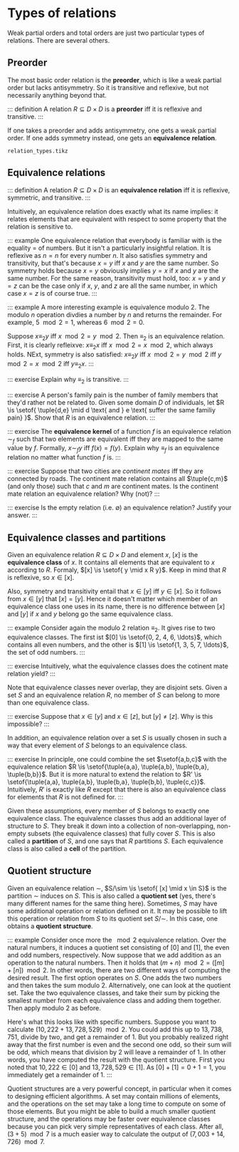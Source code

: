 # Types of relations

Weak partial orders and total orders are just two particular types of relations.
There are several others.

## Preorder

The most basic order relation is the **preorder**, which is like a weak partial order but lacks antisymmetry.
So it is transitive and reflexive, but not necessarily anything beyond that.

::: definition
A relation $R \subseteq D \times D$ is a **preorder** iff it is reflexive and transitive. 
:::

If one takes a preorder and adds antisymmetry, one gets a weak partial order.
If one adds symmetry instead, one gets an **equivalence relation**.

~~~ {.include-tikz size=mid}
relation_types.tikz
~~~

## Equivalence relations

::: definition
A relation $R \subseteq D \times D$ is an **equivalence relation** iff it is reflexive, symmetric, and transitive.
:::

Intuitively, an equivalence relation does exactly what its name implies: it relates elements that are equivalent with respect to some property that the relation is sensitive to.

::: example
One equivalence relation that everybody is familiar with is the equality $=$ of numbers.
But it isn't a particularly insightful relation.
It is reflexive as $n = n$ for every number $n$.
It also satisfies symmetry and transitivity, but that's because $x = y$ iff $x$ and $y$ are the same number.
So symmetry holds because $x = y$ obviously implies $y = x$ if $x$ and $y$ are the same number.
For the same reason, transitivity must hold, too: $x = y$ and $y = z$ can be the case only if $x$, $y$, and $z$ are all the same number, in which case $x = z$ is of course true.
:::

::: example
A more interesting example is equivalence modulo $2$.
The modulo $n$ operation divdies a number by $n$ and returns the remainder.
For example, $5 \mod 2 = 1$, whereas $6 \mod 2 = 0$.


Suppose $x \equiv_2 y$ iff $x \mod 2 = y \mod 2$.
Then $\equiv_2$ is an equivalence relation.
First, it is clearly refleixve: $x \equiv_2 x$ iff $x \mod 2 = x \mod 2$, which always holds.
NExt, symmetry is also satisfied: $x \equiv_2 y$ iff $x \mod 2 = y \mod 2$ iff $y \mod 2 = x \mod 2$ iff $y \equiv_2 x$.
:::

::: exercise
Explain why $\equiv_2$ is transitive.
:::

::: exercise
A person's family pain is the number of family members that they'd rather not be related to.
Given some domain $D$ of individuals, let $R \is \setof{ \tuple{d,e} \mid d \text{ and } e \text{ suffer the same familiy pain} }$.
Show that $R$ is an equivalence relation.
:::

::: exercise
The **equivalence kernel** of a function $f$ is an equivalence relation $\sim_f$ such that two elements are equivalent iff they are mapped to the same value by $f$.
Formally, $x \sim_f y$ iff $f(x) = f(y)$.
Explain why $\equiv_f$ is an equivalence relation no matter what function $f$ is.
:::

::: exercise
Suppose that two cities are *continent mates* iff they are connected by roads.
The continent mate relation contains all $\tuple{c,m}$ (and only those) such that $c$ and $m$ are continent mates.
Is the continent mate relation an equivalence relation?
Why (not)?
:::

::: exercise
Is the empty relation (i.e. $\emptyset$) an equivalence relation?
Justify your answer.
:::

## Equivalence classes and partitions

Given an equivalence relation $R \subseteq D \times D$ and element $x$, $[x]$ is the **equivalence class** of $x$.
It contains all elements that are equivalent to $x$ according to $R$.
Formaly, $[x] \is \setof{ y \mid x R y}$.
Keep in mind that $R$ is reflexive, so $x \in [x]$.

Also, symmetry and transitivity entail that $x \in [y]$ iff $y \in [x]$.
So it follows from $x \in [y]$ that $[x] = [y]$.
Hence it doesn't matter which member of an equivalence class one uses in its name, there is no difference between $[x]$ and $[y]$ if $x$ and $y$ belong go the same equivalence class.

::: example
Consider again the modulo 2 relation $\equiv_2$.
It gives rise to two equivalence classes.
The first ist $[0] \is \setof{0, 2, 4, 6, \ldots}$, which contains all even numbers, and the other is $[1] \is \setof{1, 3, 5, 7, \ldots}$, the set of odd numbers.
:::

::: exercise
Intuitively, what the equivalence classes does the cotinent mate relation yield?
:::

Note that equivalence classes never overlap, they are disjoint sets.
Given a set $S$ and an equivalence relation $R$, no member of $S$ can belong to more than one equivalence class.

::: exercise
Suppose that $x \in [y]$ and $x \in [z]$, but $[y] \neq [z]$.
Why is this impossible?
:::

In addition, an equivalence relation over a set $S$ is usually chosen in such a way that every element of $S$ belongs to an equivalence class.

::: exercise
In principle, one could combine the set $\setof{a,b,c}$ with the equivalence relation $R \is \setof{\tuple{a,a}, \tuple{a,b}, \tuple{b,a}, \tuple{b,b}}$.
But it is more natural to extend the relation to $R' \is \setof{\tuple{a,a}, \tuple{a,b}, \tuple{b,a}, \tuple{b,b}, \tuple{c,c}}$.
Intuitively, $R'$ is exactly like $R$ except that there is also an equivalence class for elements that $R$ is not defined for.
:::

Given these assumptions, every member of $S$ belongs to exactly one equivalence class.
The equivalence classes thus add an additional layer of structure to $S$.
They break it down into a collection of non-overlapping, non-empty subsets (the equivalence classes) that fully cover $S$.
This is also called a **partition** of $S$, and one says that $R$ partitions $S$.
Each equivalence class is also called a **cell** of the partition.

## Quotient structure

Given an equivalence relation $\sim$, $S/\sim \is \setof{ [x] \mid x \in S}$ is the partition $\sim$ induces on $S$.
This is also called a **quotient set** (yes, there's many different names for the same thing here).
Sometimes, $S$ may have some additional operation or relation defined on it.
It may be possible to lift this operation or relation from $S$ to its quotient set $S/\sim$.
In this case, one obtains a **quotient structure**.

::: example
Consider once more the $\mod 2$ equivalence relation.
Over the natural numbers, it induces a quotient set consisting of $[0]$ and $[1]$, the even and odd numbers, respectively.
Now suppose that we add addition as an operation to the natural numbers.
Then it holds that $(m + n) \mod 2 = ([m] + [n]) \mod 2$.
In other words, there are two different ways of computing the desired result.
The first option operates on $S$.
One adds the two numbers and then takes the sum modulo 2.
Alternatively, one can look at the quotient set.
Take the two equivalence classes, and take their sum by picking the smallest number from each equivalence class and adding them together.
Then apply modulo 2 as before.


Here's what this looks like with specific numbers.
Suppose you want to calculate $(10,222 + 13,728,529) \mod 2$.
You could add this up to $13,738,751$, divide by two, and get a remainder of $1$.
But you probably realized right away that the first number is even and the second one odd, so their sum will be odd, which means that division by 2 will leave a remainder of $1$.
In other words, you have computed the result with the quotient structure.
First you noted that $10,222 \in [0]$ and $13,728,529 \in [1]$.
As $[0] + [1] = 0 + 1 = 1$, you immediately get a remainder of $1$.
:::

Quotient structures are a very powerful concept, in particular when it comes to designing efficient algorithms.
A set may contain millions of elements, and the operations on the set may take a long time to compute on some of those elements.
But you might be able to build a much smaller quotient structure, and the operations may be faster over equivalence classes because you can pick very simple representatives of each class.
After all, $(3 + 5) \mod 7$ is a much easier way to calculate the output of $(7,003 + 14,726) \mod 7$.
